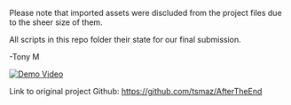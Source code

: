 Please note that imported assets were discluded from the project files due to the sheer size of them. 

All scripts in this repo folder their state for our final submission.

-Tony M

[![Demo Video](https://img.youtube.com/vi/TgmxH1oK9Uw/0.jpg)](https://www.youtube.com/watch?v=TgmxH1oK9Uw)


Link to original project Github: https://github.com/tsmaz/AfterTheEnd
